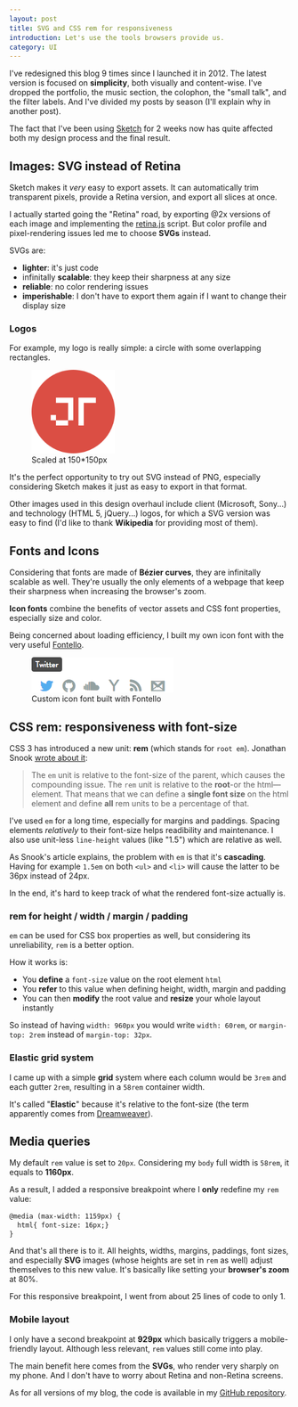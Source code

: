 ```yaml
---
layout: post
title: SVG and CSS rem for responsiveness
introduction: Let's use the tools browsers provide us.
category: UI
---
```


I've redesigned this blog 9 times since I launched it in 2012. The latest version is focused on **simplicity**, both visually and content-wise. I've dropped the portfolio, the music section, the colophon, the "small talk", and the filter labels. And I've divided my posts by season (I'll explain why in another post).

The fact that I've been using [Sketch](http://bohemiancoding.com/sketch/) for 2 weeks now has quite affected both my design process and the final result.

## Images: SVG instead of Retina

Sketch makes it *very* easy to export assets. It can automatically trim transparent pixels, provide a Retina version, and export all slices at once.

I actually started going the "Retina" road, by exporting @2x versions of each image and implementing the [retina.js](http://retinajs.com/) script. But color profile and pixel-rendering issues led me to choose **SVGs** instead.

SVGs are:

* **lighter**: it's just code
* infinitally **scalable**: they keep their sharpness at any size
* **reliable**: no color rendering issues
* **imperishable**: I don't have to export them again if I want to change their display size

### Logos

For example, my logo is really simple: a circle with some overlapping rectangles.

<figure>
  <img alt="JT logo" src="/images/logo.svg" style="height: 150px;"><br>
  <figcaption>Scaled at 150*150px</figcaption>
</figure>

It's the perfect opportunity to try out SVG instead of PNG, especially considering Sketch makes it just as easy to export in that format.

Other images used in this design overhaul include client (Microsoft, Sony...) and technology (HTML 5, jQuery...) logos, for which a SVG version was easy to find (I'd like to thank **Wikipedia** for providing most of them).

## Fonts and Icons

Considering that fonts are made of **Bézier curves**, they are infinitally scalable as well. They're usually the only elements of a webpage that keep their sharpness when increasing the browser's zoom.

**Icon fonts** combine the benefits of vector assets and CSS font properties, especially size and color.

Being concerned about loading efficiency, I built my own icon font with the very useful [Fontello](http://fontello.com/).

<figure>
  <img alt="Custom icon font with Fontello" src="/images/custom-icon-font.png"><br>
  <figcaption>Custom icon font built with Fontello</figcaption>
</figure>

## CSS rem: responsiveness with font-size

CSS 3 has introduced a new unit: **rem** (which stands for `root em`). Jonathan Snook [wrote about it](http://snook.ca/archives/html_and_css/font-size-with-rem):

> The `em` unit is relative to the font-size of the parent, which causes the compounding issue. The `rem` unit is relative to the **root**-or the html—element. That means that we can define a **single font size** on the html element and define **all** rem units to be a percentage of that.

I've used `em` for a long time, especially for margins and paddings. Spacing elements *relatively* to their font-size helps readibility and maintenance. I also use unit-less `line-height` values (like "1.5") which are relative as well.

As Snook's article explains, the problem with `em` is that it's **cascading**. Having for example `1.5em` on both `<ul>` and `<li>` will cause the latter to be 36px instead of 24px. 

In the end, it's hard to keep track of what the rendered font-size actually is.

### rem for height / width / margin / padding

`em` can be used for CSS box properties as well, but considering its unreliability, `rem` is a better option.

How it works is:

* You **define** a `font-size` value on the root element `html`
* You **refer** to this value when defining height, width, margin and padding
* You can then **modify** the root value and **resize** your whole layout instantly

So instead of having `width: 960px` you would write `width: 60rem`, or `margin-top: 2rem` instead of `margin-top: 32px`.

### Elastic grid system

I came up with a simple **grid** system where each column would be `3rem` and each gutter `2rem`, resulting in a `58rem` container width.

It's called "**Elastic**" because it's relative to the font-size (the term apparently comes from [Dreamweaver](http://www.thesitewizard.com/webdesign/liquid-elastic-fixed-relative-layout.shtml)).

## Media queries

My default `rem` value is set to `20px`. Considering my `body` full width is `58rem`, it equals to **1160px**.

As a result, I added a responsive breakpoint where I **only** redefine my `rem` value:

    @media (max-width: 1159px) {
      html{ font-size: 16px;}
    }

And that's all there is to it. All heights, widths, margins, paddings, font sizes, and especially **SVG** images (whose heights are set in `rem` as well) adjust themselves to this new value. It's basically like setting your **browser's zoom** at 80%.

For this responsive breakpoint, I went from about 25 lines of code to only 1.

### Mobile layout

I only have a second breakpoint at **929px** which basically triggers a mobile-friendly layout. Although less relevant, `rem` values still come into play.

The main benefit here comes from the **SVGs**, who render very sharply on my phone. And I don't have to worry about Retina and non-Retina screens.

As for all versions of my blog, the code is available in my [GitHub repository](https://github.com/jgthms/jgthms.github.io).